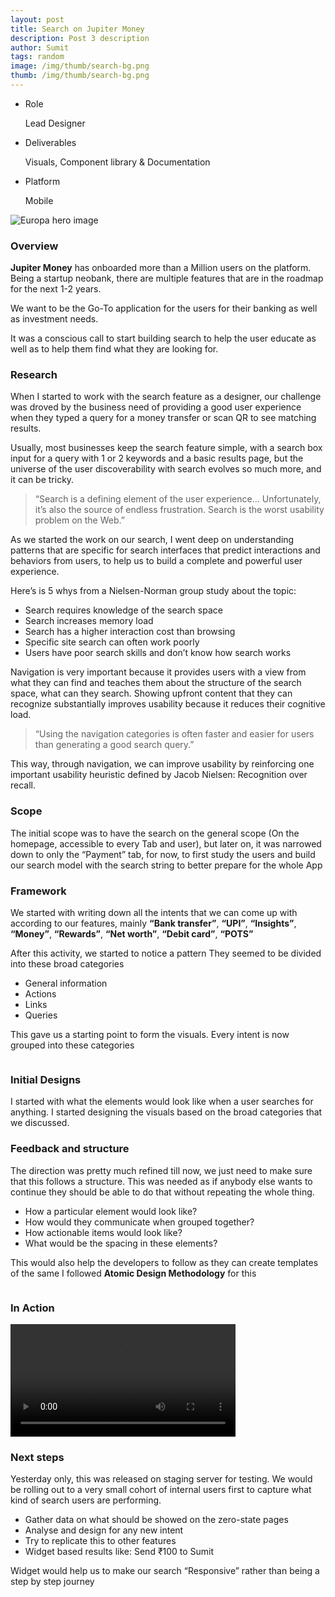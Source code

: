 ```yaml
---
layout: post
title: Search on Jupiter Money
description: Post 3 description
author: Sumit
tags: random
image: /img/thumb/search-bg.png
thumb: /img/thumb/search-bg.png
---
```


<ul class="post-head-list">
    <li>
        <label>Role</label>
        <p>Lead Designer</p>
    </li>
    <li>
        <label>Deliverables</label>
        <p>Visuals, Component library & Documentation</p>
    </li>
    <li>
        <label>Platform</label>
        <p>Mobile</p>
    </li>
    <!-- <li>
        <label>Website</label>
        <p>Storybook</p>
    </li> -->
</ul>

<div class="hero-block">
    <img src="/img/thumb/search-bg.png" alt="Europa hero image" />
</div>

### Overview
<strong>Jupiter Money</strong> has onboarded more than a Million users on the platform. Being a startup neobank, there are multiple features that are in the roadmap for the next 1-2 years.

We want to be the Go-To application for the users for their banking as well as investment needs. 

It was a conscious call to start building search to help the user educate as well as to help them find what they are looking for.

### Research
When I started to work with the search feature as a designer, our challenge was droved by the business need of providing a good user experience when they typed a query for a money transfer or scan QR to see matching results.

Usually, most businesses keep the search feature simple, with a search box input for a query with 1 or 2 keywords and a basic results page, but the universe of the user discoverability with search evolves so much more, and it can be tricky.

> “Search is a defining element of the user experience… Unfortunately, it’s also the source of endless frustration. Search is the worst usability problem on the Web.”

As we started the work on our search, I went deep on understanding patterns that are specific for search interfaces that predict interactions and behaviors from users, to help us to build a complete and powerful user experience.

Here’s is 5 whys from a Nielsen-Norman group study about the topic:
- Search requires knowledge of the search space
- Search increases memory load
- Search has a higher interaction cost than browsing
- Specific site search can often work poorly
- Users have poor search skills and don’t know how search works

Navigation is very important because it provides users with a view from what they can find and teaches them about the structure of the search space, what can they search. Showing upfront content that they can recognize substantially improves usability because it reduces their cognitive load.

> “Using the navigation categories is often faster and easier for users than generating a good search query.”

This way, through navigation, we can improve usability by reinforcing one important usability heuristic defined by Jacob Nielsen: Recognition over recall.

### Scope
The initial scope was to have the search on the general scope (On the homepage, accessible to every Tab and user), but later on, it was narrowed down to only the “Payment” tab, for now, to first study the users and build our search model with the search string to better prepare for the whole App

### Framework
We started with writing down all the intents that we can come up with according to our features, mainly <strong>“Bank transfer”</strong>, <strong>“UPI”</strong>, <strong>“Insights”</strong>, <strong>“Money”</strong>, <strong>“Rewards”</strong>, <strong>“Net worth”</strong>, <strong>“Debit card”</strong>, <strong>“POTS”</strong>

After this activity, we started to notice a pattern
They seemed to be divided into these broad categories
- General information
- Actions
- Links
- Queries

This gave us a starting point to form the visuals. Every intent is now grouped into these categories

<div class="post-section-img">
    <img src="/img/thumb/framework-1.png" alt=""/>
</div>

<div class="post-section-img">
    <img src="/img/thumb/framework-2.png" alt=""/>
</div>

### Initial Designs
I started with what the elements would look like when a user searches for anything. I started designing the visuals based on the broad categories that we discussed.



### Feedback and structure
The direction was pretty much refined till now, we just need to make sure that this follows a structure. This was needed as if anybody else wants to continue they should be able to do that without repeating the whole thing.
- How a particular element would look like?
- How would they communicate when grouped together?
- How actionable items would look like?
- What would be the spacing in these elements?

This would also help the developers to follow as they can create templates of the same
I followed <strong>Atomic Design Methodology</strong> for this

<div class="post-section-img">
    <img src="/img/thumb/search-structure.png" alt=""/>
</div>

<div class="post-section-img">
    <img src="/img/thumb/frame-spacing.png" alt=""/>
</div>

<div class="post-section-img">
    <img src="/img/thumb/avatar-variation.png" alt=""/>
</div>

<div class="post-section-img">
    <img src="/img/thumb/content-variation.png" alt=""/>
</div>

<div class="post-section-img">
    <img src="/img/thumb/trail-variation.png" alt=""/>
</div>

<div class="post-section-img">
    <img src="/img/thumb/search-molecules.png" alt=""/>
</div>


### In Action
<div class="post-section-img">
    <video controls width="360">
        <source src="/img/thumb/search.mp4" type="video/webm" />
    </video>
</div>

### Next steps
Yesterday only, this was released on staging server for testing. We would be rolling out to a very small cohort of internal users first to capture what kind of search users are performing.
- Gather data on what should be showed on the zero-state pages
- Analyse and design for any new intent
- Try to replicate this to other features
- Widget based results like: Send ₹100 to Sumit

Widget would help us to make our search “Responsive” rather than being a step by step journey


